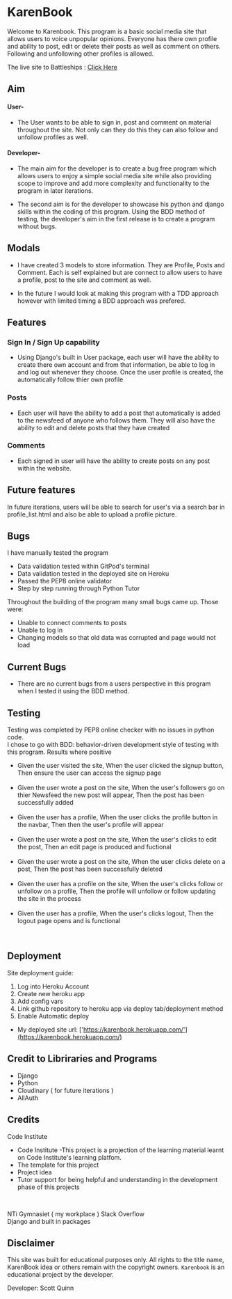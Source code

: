 # **KarenBook**
Welcome to Karenbook. This program is a basic social media site that allows users to voice unpopular opinions. 
Everyone has there own profile and ability to post, edit or delete their posts as well as comment on others. 
Following and unfollowing other profiles is allowed.

The live site to Battleships : [Click Here](https://karenbook.herokuapp.com/)

## **Aim**

#### User-
- The User wants to be able to sign in, post and comment on material throughout the site. Not only can they do this they can also follow and unfollow profiles as well.

#### Developer-
- The main aim for the developer is to create a bug free program which allows users to enjoy a simple social media site while also providing scope to improve and add more complexity and functionality to the program in later iterations.

- The second aim is for the developer to showcase his python and django skills within the coding of this program. Using the BDD method of testing, the developer's aim in the first release is to create a program without bugs.

## **Modals**
- I have created 3 models to store information. They are Profile, Posts and Comment. Each is self explained but are connect to allow users to have a profile, post to the site and comment as well.

- In the future I would look at making this program with a TDD approach however with limited timing a BDD approach was prefered.


## **Features**

### Sign In / Sign Up capability
- Using Django's built in User package, each user will have the ability to create there own account and 
from that information, be able to log in and log out whenever they choose. Once the user profile is created, the automatically follow thier own profile
 


### Posts
- Each user will have the ability to add a post that automatically is added to the newsfeed of anyone who follows them. They will also have the ability to edit and delete posts that they have created



### Comments
- Each signed in user will have the ability to create posts on any post within the website.




## **Future features**
 In future iterations, users will be able to search for user's via a search bar in profile_list.html and also be able to upload a profile picture. 


## **Bugs**
 I have manually tested the program

 - Data validation tested within GitPod's terminal
 - Data validation tested in the deployed site on Heroku
 - Passed the PEP8 online validator
 - Step by step running through Python Tutor
 
 Throughout the building of the program many small bugs came up. Those were:

 <ul>
    <li> Unable to connect comments to posts </li>
    <li> Unable to log in </li>
    <li> Changing models so that old data was corrupted and page would not load </li>
</ul>


## **Current Bugs**
- There are no current bugs from a users perspective in this program when I tested it using the BDD method. 


## **Testing**
Testing was completed by PEP8 online checker with no issues in python code.
<br>
I chose to go with BDD: behavior-driven development style of testing with this program. Results where positive

<ul>
    <li> Given the user visited the site, 
When the user clicked the signup button, 
Then ensure the user can access the signup page</li>
<br>
    <li> Given the user wrote a post on the site, 
When the user's followers go on thier Newsfeed the new post will appear,
Then the post has been successfully added</li>
<br>
    <li> Given the user has a profile, 
When the user clicks the profile button in the navbar,
Then then the user's profile will appear</li>
<br>
    <li> Given the user wrote a post on the site, 
When the user's clicks to edit the post,
Then an edit page is produced and fuctional</li>
<br>
    <li> Given the user wrote a post on the site, 
When the user clicks delete on a post,
Then the post has been successfully deleted</li>
<br>
    <li> Given the user has a profile on the site, 
When the user's clicks follow or unfollow on a profile,
Then the profile will unfollow or follow updating the site in the process</li>
<br>
    <li> Given the user has a profile, 
When the user's clicks logout,
Then the logout page opens and is functional</li>
</ul>

<br>

## **Deployment**

Site deployment guide:
<ol>
    <li>Log into Heroku Account</li>
    <li>Create new heroku app</li>
    <li>Add config vars</li>
    <li>Link github repository to heroku app via deploy tab/deployment method</li>
    <li>Enable Automatic deploy</li>
</ol>

- My deployed site url: ['https://karenbook.herokuapp.com/'](https://karenbook.herokuapp.com/)

## **Credit to Libriraries and Programs**
- Django
- Python
- Cloudinary ( for future iterations )
- AllAuth

## **Credits**
Code Institute
- Code Institute -This project is a projection of the learning material learnt on Code Institute's learning platfom.
- The template for this project
- Project idea 
- Tutor support for being helpful and understanding in the development phase of this projects
<br>

NTi Gymnasiet ( my workplace )
Slack Overflow
<br>
Django and built in packages

## **Disclaimer**

This site was built for educational purposes only. All rights to the title name, KarenBook idea or others remain with the copyright owners. `Karenbook` is an educational project by the developer.

Developer: Scott Quinn
